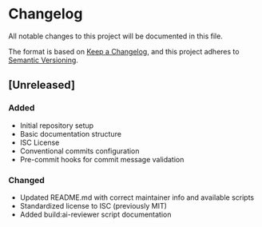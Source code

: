 # Changelog

All notable changes to this project will be documented in this file.

The format is based on [Keep a Changelog](https://keepachangelog.com/en/1.0.0/),
and this project adheres to [Semantic Versioning](https://semver.org/spec/v2.0.0.html).

## [Unreleased]

### Added

- Initial repository setup
- Basic documentation structure
- ISC License
- Conventional commits configuration
- Pre-commit hooks for commit message validation

### Changed

- Updated README.md with correct maintainer info and available scripts
- Standardized license to ISC (previously MIT)
- Added build:ai-reviewer script documentation
